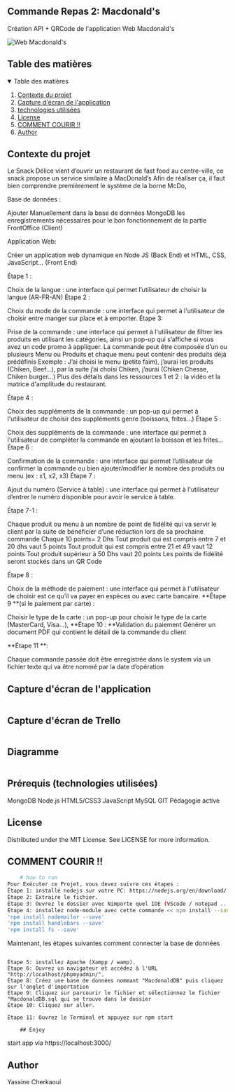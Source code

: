 ## Commande Repas 2: Macdonald's

Création API + QRCode de l'application Web Macdonald's

![Web Macdonald's]()

## Table des matières

<!-- TABLE OF CONTENTS -->
<details open="open">
  <summary>Table des matières</summary>
  <ol>
    <li>
      <a href="#Contexte-du-projet">Contexte du projet</a>
    </li>
    <li><a href="#Capture-d'écran-de-l'application">Capture d'écran de l'application</a></li>
    <li><a href="#technologies-utilisées">technologies utilisées</a></li>
    <li><a href="#license">License</a></li>
    <li><a href="#COMMENT-COURIR">COMMENT COURIR !!</a></li>
    <li><a href="#Author">Author</a></li>
  </ol>
</details>

## Contexte du projet

Le Snack Délice vient d’ouvrir un restaurant de fast food au centre-ville, ce snack propose un service similaire à MacDonald’s Afin de réaliser ça, il faut bien comprendre premièrement le système de la borne McDo,

Base de données :

Ajouter Manuellement dans la base de données MongoDB les enregistrements nécessaires pour le bon fonctionnement de la partie FrontOffice (Client)

Application Web:

Créer un application web dynamique en Node JS (Back End) et HTML, CSS, JavaScript... (Front End)

Étape 1 :

Choix de la langue : une interface qui permet l’utilisateur de choisir la langue (AR-FR-AN) Étape 2 :

Choix du mode de la commande : une interface qui permet à l'utilisateur de choisir entre manger sur place et à emporter. Étape 3:

Prise de la commande : une interface qui permet à l'utilisateur de filtrer les produits en utilisant les catégories, ainsi un pop-up qui s’affiche si vous avez un code promo à appliquer. La commande peut être composée d’un ou plusieurs Menu ou Produits et chaque menu peut contenir des produits déjà prédéfinis Exemple : J’ai choisi le menu (petite faim), j’aurai les produits (Chiken, Beef…), par la suite j’ai choisi Chiken, j’aurai (Chiken Chesse, Chiken burger…) Plus des détails dans les ressources 1 et 2 : la vidéo et la matrice d'amplitude du restaurant.

Étape 4 :

Choix des suppléments de la commande : un pop-up qui permet à l'utilisateur de choisir des suppléments genre (boissons, frites…) Étape 5 :

Choix des suppléments de la commande : une interface qui permet à l'utilisateur de compléter la commande en ajoutant la boisson et les frites… Étape 6 :

Confirmation de la commande : une interface qui permet l’utilisateur de confirmer la commande ou bien ajouter/modifier le nombre des produits ou menu (ex : x1, x2, x3) Étape 7 :

Ajout du numéro (Service à table) : une interface qui permet à l'utilisateur d’entrer le numéro disponible pour avoir le service à table.

Étape 7-1 :

Chaque produit ou menu à un nombre de point de fidélité qui va servir le client par la suite de bénéficier d’une réduction lors de sa prochaine commande Chaque 10 points= 2 Dhs Tout produit qui est compris entre 7 et 20 dhs vaut 5 points Tout produit qui est compris entre 21 et 49 vaut 12 points Tout produit supérieur à 50 Dhs vaut 20 points Les points de fidélité seront stockés dans un QR Code

Étape 8 :

Choix de la méthode de paiement : une interface qui permet à l'utilisateur de choisir est ce qu’il va payer en espèces ou avec carte bancaire. **Étape 9 **(si le paiement par carte) :

Choisir le type de la carte : un pop-up pour choisir le type de la carte (MasterCard, Visa…), **Étape 10 : **Validation du paiement Générer un document PDF qui contient le détail de la commande du client

**Étape 11 **:

Chaque commande passée doit être enregistrée dans le system via un fichier texte qui va être nommé par la date d’opération

## Capture d'écran de l'application

![]()

## Capture d'écran de Trello

![]()

## Diagramme

![]()

## Prérequis (technologies utilisées)

MongoDB
Node.js
HTML5/CSS3
JavaScript
MySQL
GIT
Pédagogie active

## License

Distributed under the MIT License. See LICENSE for more information.

## COMMENT COURIR !!

```bash
    # how to run
Pour Exécuter ce Projet, vous devez suivre ces étapes :
Étape 1: installé nodejs sur votre PC: https://nodejs.org/en/download/ .
Étape 2: Extraire le fichier.
Étape 3: Ouvrez le dossier avec Nimporte quel IDE (VScode / notepad .....)
Étape 4: installez node-module avec cette commande << npm install --save >>.
'npm install nodemailer --save'
'npm install handlebars --save'
'npm install fs --save'
```

Maintenant, les étapes suivantes comment connecter la base de données

```

Étape 5: installez Apache (Xampp / wamp).
Étape 6: Ouvrez un navigateur et accédez à l'URL "http://localhost/phpmyadmin/".
Étape 8: Créez une base de données nommant "MacdonaldDB" puis cliquez sur l'onglet d'importation
Étape 9: Cliquez sur parcourir le fichier et sélectionnez le fichier "MacdonaldDB.sql qui se trouve dans le dossier
Étape 10: Cliquez sur aller.

```

```
Étape 11: Ouvrez le Terminal et appuyez sur npm start

    ## Enjoy

```

start app via https://localhost:3000/

## Author

Yassine Cherkaoui
